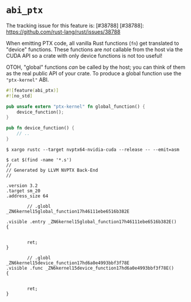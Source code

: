 # `abi_ptx`

The tracking issue for this feature is: [#38788]
[#38788]: https://github.com/rust-lang/rust/issues/38788

When emitting PTX code, all vanilla Rust functions (`fn`) get translated to
"device" functions. These functions are *not* callable from the host via the
CUDA API so a crate with only device functions is not too useful!

OTOH, "global" functions *can* be called by the host; you can think of them
as the real public API of your crate. To produce a global function use the
`"ptx-kernel"` ABI.




<!-- NOTE(ignore) this example is specific to the nvptx targets -->

``` rust
#![feature(abi_ptx)]
#![no_std]

pub unsafe extern "ptx-kernel" fn global_function() {
    device_function();
}

pub fn device_function() {
    // ..
}
```

```shell
$ xargo rustc --target nvptx64-nvidia-cuda --release -- --emit=asm

$ cat $(find -name '*.s')
//
// Generated by LLVM NVPTX Back-End
//

.version 3.2
.target sm_20
.address_size 64

        // .globl       _ZN6kernel15global_function17h46111ebe6516b382E

.visible .entry _ZN6kernel15global_function17h46111ebe6516b382E()
{


        ret;
}

        // .globl       _ZN6kernel15device_function17hd6a0e4993bbf3f78E
.visible .func _ZN6kernel15device_function17hd6a0e4993bbf3f78E()
{


        ret;
}
```

